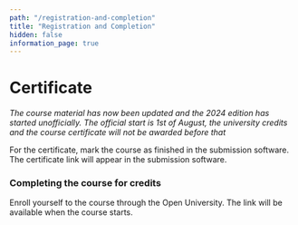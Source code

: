 ```yaml
---
path: "/registration-and-completion"
title: "Registration and Completion"
hidden: false
information_page: true
---
```


# Certificate #


_The course material has now been updated and the 2024 edition has started unofficially. The official start is 1st of August, the university credits and the course certificate will not be awarded before that_

For the certificate, mark the course as finished in the submission software. The certificate link will appear in the submission software.

### Completing the course for credits ###

Enroll yourself to the course through the Open University. The link will be available when the course starts.
